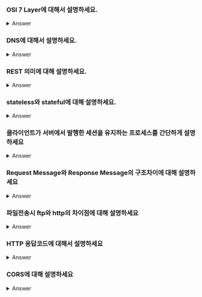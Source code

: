 ### OSI 7 Layer에 대해서 설명하세요.

<details>
   <summary> Answer </summary>
<br />
   송신호스트에서 수신호스트로 데이터를 전송할 때,
   송신호스트는 수신호스트가 열려있는지 확인하고, 호스트의 ip주소에 도달하기 위한 경로를 찾고, 데이터에 오류가 있는지 확인한 후 이상이 없으면 전기신호로 데이터를 전송한다.
   이 과정에서 전송하려는 데이터 패킷에 헤더가 겹겹이 쌓이고 수신하는 쪽은 역순으로 패킷에 쌓여있는 헤더를 디캡슐레이션 하여 원래의 데이터를 수신받는다. 
   이렇게 네트워크 통신이 일어나는 과정을 7개의 계층으로 나누어 설명한 것을 OSI 7 Layer라고 한다.   
</details>

### DNS에 대해서 설명하세요.

<details>
   <summary> Answer </summary>
<br />
   호출하려는 도메인의 이름을 ip주소로 바꿔주는 시스템
   혹은 ip주소를 도메인 이름으로 바꿔주는 시스템

</details>


### REST 의미에 대해 설명하세요.
   
<details>
   <summary> Answer </summary>
<br />
   
</details>
   

### stateless와 stateful에 대해 설명하세요.  
  
<details>
   <summary> Answer </summary>
<br />
   
</details>


### 클라이언트가 서버에서 발행한 세션을 유지하는 프로세스를 간단하게 설명하세요

<details>
   <summary> Answer </summary>
<br />
   
</details>

### Request Message와 Response Message의 구조차이에 대해 설명하세요

<details>
   <summary> Answer </summary>
<br />
   
</details>

### 파일전송시 ftp와 http의 차이점에 대해 설명하세요

<details>
   <summary> Answer </summary>
<br />
   
</details>

### HTTP 응답코드에 대해서 설명하세요

<details>
   <summary> Answer </summary>
<br />
   클라이언트가 서버로 리퀘스트를 보낼 때 그 결과의 상태에 대한 코드값.
   200번대는 리퀘스트를 정상적으로 수행했음을 의미하고 500번대는 서버에서 리퀘스트 처리에 대해 실패했음을 의미하고
   400번대는 서버가 리퀘스트를 이해할 수 없음을 의미
</details>

### CORS에 대해 설명하세요

<details>
   <summary> Answer </summary>
<br />
   다른 출처에 대한 요청을 허용하도록 HTTP헤더에 내용을 추가하는 것을 의미함
   프로토콜, 포트, 호스트 중 하나라도 다르면 다른 출처로 간주함
</details>


